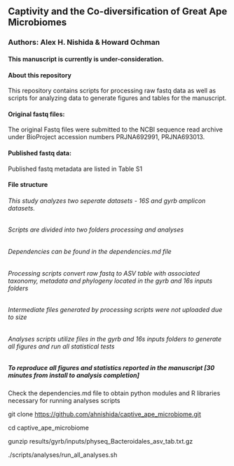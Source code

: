 ## Captivity and the Co-diversification of Great Ape Microbiomes
### Authors: Alex H. Nishida & Howard Ochman

#### This manuscript is currently is under-consideration.

#### About this repository
This repository contains scripts for processing raw fastq data as well as scripts for analyzing data to generate figures and tables for the manuscript.

#### Original fastq files:
The original Fastq files were submitted to the NCBI sequence read archive under BioProject accession numbers PRJNA692991, PRJNA693013.

#### Published fastq data:
Published fastq metadata are listed in Table S1

#### File structure
###### This study analyzes two seperate datasets - 16S and gyrb amplicon datasets.
###### Scripts are divided into two folders processing and analyses
###### Dependencies can be found in the dependencies.md file
###### Processing scripts convert raw fastq to ASV table with associated taxonomy, metadata and phylogeny located in the gyrb and 16s inputs folders
###### Intermediate files generated by processing scripts were not uploaded due to size
###### Analyses scripts utilize files in the gyrb and 16s inputs folders to generate all figures and run all statistical tests

##### To reproduce all figures and statistics reported in the manuscript [30 minutes from install to analysis completion]
Check the dependencies.md file to obtain python modules and R libraries necessary for running analyses scripts

git clone https://github.com/ahnishida/captive_ape_microbiome.git

cd captive_ape_microbiome

gunzip results/gyrb/inputs/physeq_Bacteroidales_asv_tab.txt.gz

./scripts/analyses/run_all_analyses.sh